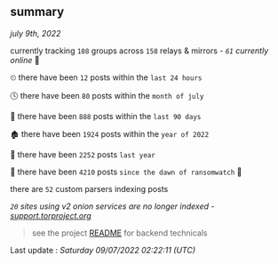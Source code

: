 
## summary
_july 9th, 2022_

currently tracking `108` groups across `158` relays & mirrors - _`61` currently online_ 📡

⏲ there have been `12` posts within the `last 24 hours`

🕓 there have been `80` posts within the `month of july`

📅 there have been `888` posts within the `last 90 days`

🏚 there have been `1924` posts within the `year of 2022`

🚀 there have been `2252` posts `last year`

🦕 there have been `4210` posts `since the dawn of ransomwatch` 🐣

there are `52` custom parsers indexing posts

_`20` sites using v2 onion services are no longer indexed - [support.torproject.org](https://support.torproject.org/onionservices/v2-deprecation/)_

> see the project [README](https://github.com/jmousqueton/ransomwatch#readme) for backend technicals



Last update : _Saturday 09/07/2022 02:22:11 (UTC)_

